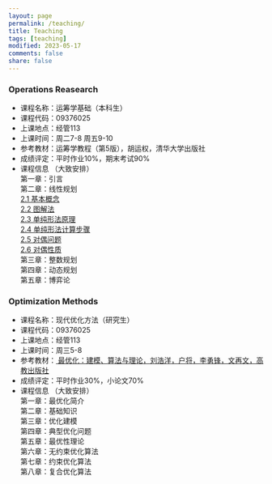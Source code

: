 ```yaml
---
layout: page
permalink: /teaching/
title: Teaching
tags: [teaching]
modified: 2023-05-17 
comments: false
share: false
---
```



### Operations Reasearch

* 课程名称：运筹学基础（本科生）<br>
* 课程代码：09376025 <br>
* 上课地点：经管113 <br>
* 上课时间：周二7-8  周五9-10 <br>
* 参考教材：运筹学教程（第5版），胡运权，清华大学出版社 <br>
* 成绩评定：平时作业10%，期末考试90% <br>
* 课程信息 （大致安排）<br>
  第一章：引言<br>
  第二章：线性规划<br>
  <a href="../线性规划2_1.pdf" class="textlink" target="_blank"> 2.1 基本概念</a> <br>
  <a href="../线性规划2_2.pdf" class="textlink" target="_blank">2.2 图解法</a> <br>
  <a href="../线性规划2_3.pdf" class="textlink" target="_blank">2.3 单纯形法原理</a> <br>
  <a href="../线性规划2_4.pdf" class="textlink" target="_blank">2.4 单纯形法计算步骤</a> <br>
  <a href="../线性规划2_5.pdf" class="textlink" target="_blank">2.5 对偶问题</a> <br>
  <a href="../线性规划2_6.pdf" class="textlink" target="_blank">2.6 对偶性质</a> <br>
  第三章：整数规划<br>
  第四章：动态规划<br>
  第五章：博弈论<br>

  
### Optimization Methods

* 课程名称：现代优化方法（研究生）<br>
* 课程代码：09376025 <br>
* 上课地点：经管113 <br>
* 上课时间：周三5-8 <br>
* 参考教材：<a href="http://faculty.bicmr.pku.edu.cn/~wenzw/optbook.html" target="_blank" style="text-decoration:underline;"> 最优化：建模、算法与理论，刘浩洋，户将，李勇锋，文再文，高教出版社 </a> <br>
* 成绩评定：平时作业30%，小论文70% <br>
* 课程信息 （大致安排）<br>
  第一章：最优化简介 <br>
  第二章：基础知识 <br>
  第三章：优化建模 <br>
  第四章：典型优化问题 <br>
  第五章：最优性理论 <br>
  第六章：无约束优化算法 <br>
  第七章：约束优化算法 <br>
  第八章：复合优化算法 <br>




  


  
  
